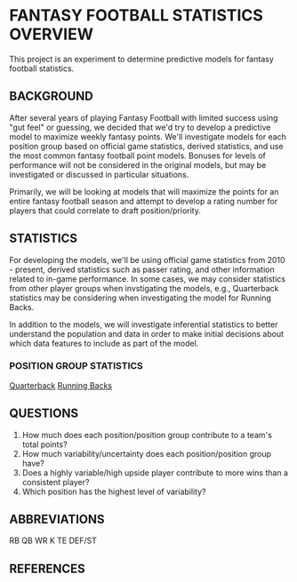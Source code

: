 # FANTASY FOOTBALL STATISTICS OVERVIEW

This project is an experiment to determine predictive models for fantasy football statistics.  

## BACKGROUND

After several years of playing Fantasy Football with limited success using "gut feel" or guessing, we decided that we'd try to develop a predictive model to maximize weekly fantasy points.  We'll investigate models for each position group based on official game statistics, derived statistics, and use the most common fantasy football point models.  Bonuses for levels of performance will not be considered in the original models, but may be investigated or discussed in particular situations.

Primarily, we will be looking at models that will maximize the points for an entire fantasy football season and attempt to develop a rating number for players that could correlate to draft position/priority.  

## STATISTICS
For developing the models, we'll be using official game statistics from 2010 - present, derived statistics such as passer rating, and other information related to in-game performance.  In some cases, we may consider statistics from other player groups when invstigating the models, e.g., Quarterback statistics may be considering when investigating the model for Running Backs.

In addition to the models, we will investigate inferential statistics to better understand the population and data in order to make initial decisions about which data features to include as part of the model. 

### POSITION GROUP STATISTICS
[Quarterback](docs/quarterback.md)
[Running Backs](docs/running_backs.md)

## 

## QUESTIONS
1) How much does each position/position group contribute to a team's total points?
2) How much variability/uncertainty does each position/position group have?
3) Does a highly variable/high upside player contribute to more wins than a consistent player?
4) Which position has the highest level of variability?


## ABBREVIATIONS
RB
QB
WR
K
TE
DEF/ST

## REFERENCES

